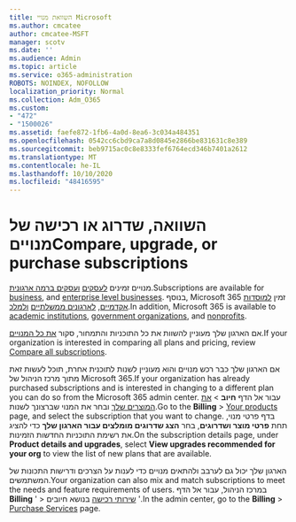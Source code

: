```yaml
---
title: השוואת מנויי Microsoft
ms.author: cmcatee
author: cmcatee-MSFT
manager: scotv
ms.date: ''
ms.audience: Admin
ms.topic: article
ms.service: o365-administration
ROBOTS: NOINDEX, NOFOLLOW
localization_priority: Normal
ms.collection: Adm_O365
ms.custom:
- "472"
- "1500026"
ms.assetid: faefe872-1fb6-4a0d-8ea6-3c034a484351
ms.openlocfilehash: 0542cc6cbd9ca7a8d0845e2866be831631c8e389
ms.sourcegitcommit: beb9715ac0c8e8333fef6764ecd346b7401a2612
ms.translationtype: MT
ms.contentlocale: he-IL
ms.lasthandoff: 10/10/2020
ms.locfileid: "48416595"
---
```

# <a name="compare-upgrade-or-purchase-subscriptions"></a><span data-ttu-id="54b04-102">השוואה, שדרוג או רכישה של מנויים</span><span class="sxs-lookup"><span data-stu-id="54b04-102">Compare, upgrade, or purchase subscriptions</span></span>
  
<span data-ttu-id="54b04-103">מנויים זמינים [לעסקים](https://www.microsoft.com/microsoft-365/business/compare-all-microsoft-365-business-products?tab=2&rtc=1) [ועסקים ברמה ארגונית](https://www.microsoft.com/microsoft-365/enterprise/compare-office-365-plans?rtc=1).</span><span class="sxs-lookup"><span data-stu-id="54b04-103">Subscriptions are available for [business](https://www.microsoft.com/microsoft-365/business/compare-all-microsoft-365-business-products?tab=2&rtc=1), and [enterprise level businesses](https://www.microsoft.com/microsoft-365/enterprise/compare-office-365-plans?rtc=1).</span></span> <span data-ttu-id="54b04-104">בנוסף, Microsoft 365 זמין [למוסדות אקדמיים](https://www.microsoft.com/microsoft-365/academic/compare-office-365-education-plans?rtc=1&activetab=tab%3aprimaryr1), [לארגונים ממשלתיים](https://www.microsoft.com/microsoft-365/government/compare-office-365-government-plans?rtc=1) [ולמלכ](https://www.microsoft.com/microsoft-365/nonprofit/office-365-nonprofit-plans-and-pricing?&rtc=1&activetab=tab%3aprimaryr1).</span><span class="sxs-lookup"><span data-stu-id="54b04-104">In addition, Microsoft 365 is available to [academic institutions](https://www.microsoft.com/microsoft-365/academic/compare-office-365-education-plans?rtc=1&activetab=tab%3aprimaryr1), [government organizations](https://www.microsoft.com/microsoft-365/government/compare-office-365-government-plans?rtc=1), and [nonprofits](https://www.microsoft.com/microsoft-365/nonprofit/office-365-nonprofit-plans-and-pricing?&rtc=1&activetab=tab%3aprimaryr1).</span></span>
  
<span data-ttu-id="54b04-105">אם הארגון שלך מעוניין להשוות את כל התוכניות והתמחור, סקור [את כל המנויים](https://www.microsoft.com/microsoft-365/enterprise/compare-office-365-plans?rtc=1).</span><span class="sxs-lookup"><span data-stu-id="54b04-105">If your organization is interested in comparing all plans and pricing, review [Compare all subscriptions](https://www.microsoft.com/microsoft-365/enterprise/compare-office-365-plans?rtc=1).</span></span>
  
<span data-ttu-id="54b04-106">אם הארגון שלך כבר רכש מנויים והוא מעוניין לשנות לתוכנית אחרת, תוכל לעשות זאת מתוך מרכז הניהול של Microsoft 365.</span><span class="sxs-lookup"><span data-stu-id="54b04-106">If your organization has already purchased subscriptions and is interested in changing to a different plan you can do so from the Microsoft 365 admin center.</span></span> <span data-ttu-id="54b04-107">עבור אל הדף **חיוב** \> [את המוצרים שלך](https://go.microsoft.com/fwlink/p/?linkid=842054) ובחר את המנוי שברצונך לשנות.</span><span class="sxs-lookup"><span data-stu-id="54b04-107">Go to the **Billing** \> [Your products](https://go.microsoft.com/fwlink/p/?linkid=842054) page, and select the subscription that you want to change.</span></span> <span data-ttu-id="54b04-108">בדף פרטי מנוי, תחת **פרטי מוצר ושדרוגים**, בחר **הצג שדרוגים מומלצים עבור הארגון שלך** כדי להציג את רשימת התוכניות החדשות הזמינות.</span><span class="sxs-lookup"><span data-stu-id="54b04-108">On the subscription details page, under **Product details and upgrades**, select **View upgrades recommended for your org** to view the list of new plans that are available.</span></span>
  
<span data-ttu-id="54b04-109">הארגון שלך יכול גם לערבב ולהתאים מנויים כדי לענות על הצרכים ודרישות התכונות של המשתמשים.</span><span class="sxs-lookup"><span data-stu-id="54b04-109">Your organization can also mix and match subscriptions to meet the needs and feature requirements of users.</span></span> <span data-ttu-id="54b04-110">במרכז הניהול, עבור אל הדף **Billing** ' \> [שירותי רכישה](https://go.microsoft.com/fwlink/p/?linkid=868433) בנושא חיובים '.</span><span class="sxs-lookup"><span data-stu-id="54b04-110">In the admin center, go to the **Billing** \> [Purchase Services](https://go.microsoft.com/fwlink/p/?linkid=868433) page.</span></span> 